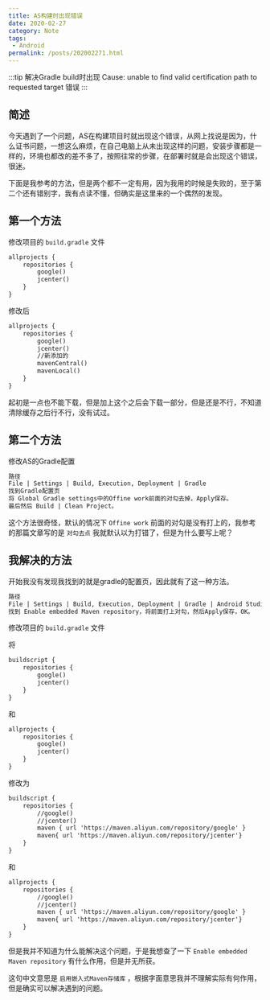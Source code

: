 ```yaml
---
title: AS构建时出现错误
date: 2020-02-27
category: Note
tags:
 - Android
permalink: /posts/202002271.html
---
```


:::tip
解决Gradle build时出现 Cause: unable to find valid certification path to requested target 错误
:::

<!-- more -->

## 简述

今天遇到了一个问题，AS在构建项目时就出现这个错误，从网上找说是因为，什么证书问题，一想这么麻烦，在自己电脑上从未出现这样的问题，安装步骤都是一样的，环境也都改的差不多了，按照往常的步骤，在部署时就是会出现这个错误，很迷。

下面是我参考的方法，但是两个都不一定有用，因为我用的时候是失败的，至于第二个还有错别字，我有点读不懂，但确实是这里来的一个偶然的发现。

## 第一个方法

修改项目的 `build.gradle` 文件

```md
allprojects {
    repositories {
        google()
        jcenter()
    }
}
```

修改后

```md
allprojects {
    repositories {
        google()
        jcenter()
        //新添加的
        mavenCentral()
        mavenLocal()
    }
}
```

起初是一点也不能下载，但是加上这个之后会下载一部分，但是还是不行，不知道清除缓存之后行不行，没有试过。

## 第二个方法

修改AS的Gradle配置

```md
路径
File | Settings | Build, Execution, Deployment | Gradle
找到Gradle配置页
将 Global Gradle settings中的Offine work前面的对勾去掉，Apply保存。
最后然后 Build | Clean Project。
```

这个方法很奇怪，默认的情况下 `Offine work` 前面的对勾是没有打上的，我参考的那篇文章写的是 `对勾去点` 我就默认以为打错了，但是为什么要写上呢？

## 我解决的方法

开始我没有发现我找到的就是gradle的配置页，因此就有了这一种方法。

```md
路径
File | Settings | Build, Execution, Deployment | Gradle | Android Studio
找到 Enable embedded Maven repository，将前面打上对勾，然后Apply保存，OK。
```

修改项目的 `build.gradle` 文件

将

```md
buildscript {
    repositories {
        google()
        jcenter()
    }
}
```

和

```md
allprojects {
    repositories {
        google()
        jcenter()
    }
}
```

修改为

```md
buildscript {
    repositories {
        //google()
        //jcenter()
        maven { url 'https://maven.aliyun.com/repository/google' }
        maven{ url 'https://maven.aliyun.com/repository/jcenter'}
    }
}
```

和

```md
allprojects {
    repositories {
        //google()
        //jcenter()
        maven { url 'https://maven.aliyun.com/repository/google' }
        maven{ url 'https://maven.aliyun.com/repository/jcenter'}
    }
}
```

但是我并不知道为什么能解决这个问题，于是我想查了一下 `Enable embedded Maven repository` 有什么作用，但是并无所获。

这句中文意思是 `启用嵌入式Maven存储库` ，根据字面意思我并不理解实际有何作用，但是确实可以解决遇到的问题。